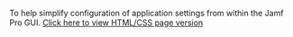 To help simplify configuration of application settings from within the Jamf Pro GUI.
[Click here to view HTML/CSS page version](https://www.gregknackstedt.com/scriptsandthings_Jamf_JSON_Schemas/)
